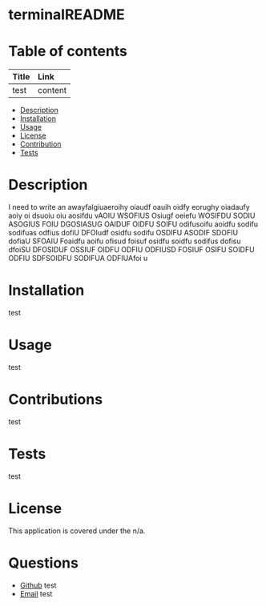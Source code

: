 # terminalREADME
# Table of contents
|Title |Link
:--- | :---|
|test|content|
* [Description](#description)
* [Installation](#installation)
* [Usage](#usage)
* [License](#license)
* [Contribution](#contributions)
* [Tests](#tests)
# Description 
I need to write an awayfalgiuaeroihy oiaudf oauih oidfy eorughy oiadaufy aoiy oi dsuoiu oiu aosifdu vAOIU  WSOFIUS Osiugf oeiefu WOSIFDU SODIU ASOGIUS FOIU DGOSIASUG OAIDUF OIDFU SOIFU odifusoifu aoidfu sodifu sodifuas odfius dofiU DFOIudf osidfu sodifu OSDIFU ASODIF SDOFIU dofiaU SFOAIU Foaidfu aoifu ofisud foisuf osidfu soidfu sodifus dofisu dfoiSU DFOSIDUF OSSIUF OIDFU ODFIU ODFIUSD FOSIUF OSIFU SOIDFU ODFIU SDFSOIDFU SODIFUA ODFIUAfoi u
# Installation
 test
# Usage
 test
# Contributions
 test
# Tests
 test
# License
This application is covered under the n/a.
# Questions
* [Github](#github) test
* [Email](#email) test

